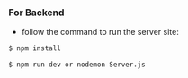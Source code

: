 

### For Backend
- follow the command to run the server site: 
```sh
$ npm install
```
```sh
$ npm run dev or nodemon Server.js
```


